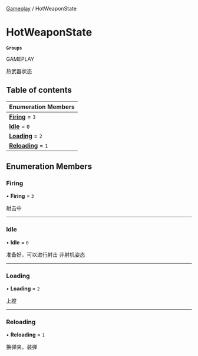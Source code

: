 [Gameplay](../groups/Gameplay.Gameplay.md) / HotWeaponState

# HotWeaponState <Badge type="tip" text="Enumeration" /> <Score text="HotWeaponState" />

**`Groups`**

GAMEPLAY

热武器状态

## Table of contents

| Enumeration Members |
| :-----|
| **[Firing](Gameplay.HotWeaponState.md#firing)** = ``3`` <br> |
| **[Idle](Gameplay.HotWeaponState.md#idle)** = ``0`` <br> |
| **[Loading](Gameplay.HotWeaponState.md#loading)** = ``2`` <br> |
| **[Reloading](Gameplay.HotWeaponState.md#reloading)** = ``1`` <br> |

## Enumeration Members

### Firing <Score text="Firing" /> 

• **Firing** = ``3``

射击中

___

### Idle <Score text="Idle" /> 

• **Idle** = ``0``

准备好，可以进行射击 非射机姿态

___

### Loading <Score text="Loading" /> 

• **Loading** = ``2``

上膛

___

### Reloading <Score text="Reloading" /> 

• **Reloading** = ``1``

换弹夹，装弹
